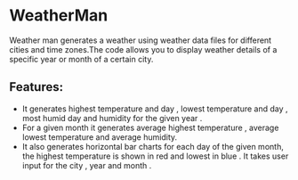 
# WeatherMan
Weather man generates a weather using weather data files for different cities and time zones.The code allows you to display weather details of a specific year or month of a certain city.

## Features:
- It generates highest temperature and day , lowest temperature and day , most humid day and humidity for the given year . 
- For a given month it generates average highest temperature , average lowest temperature and average humidity. 
- It also generates horizontal bar charts for each day of the given month, the highest temperature is shown in red and lowest in blue . It takes user input for the city , year and month . 

